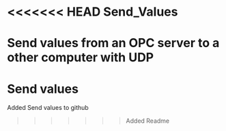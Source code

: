 <<<<<<< HEAD
Send_Values
===========

Send values from an OPC server to a other computer with UDP
===========
# Send values

Added Send values to github
>>>>>>> Added Readme
